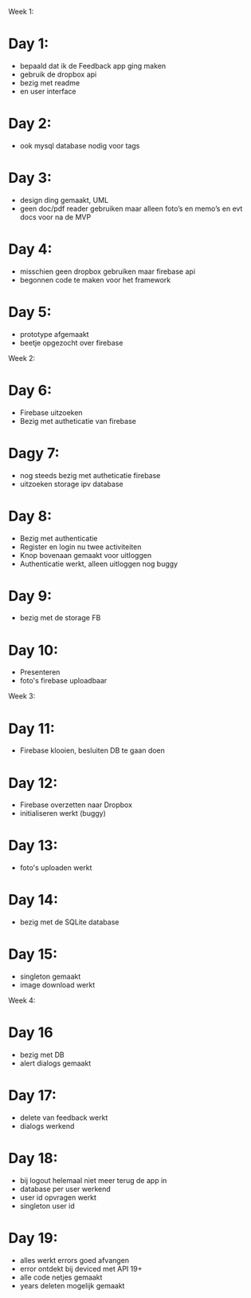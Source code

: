 Week 1:

# Day 1:

-	bepaald dat ik de Feedback app ging maken
-	gebruik de dropbox api
-	bezig met readme
-	en user interface

# Day 2:
-	ook mysql database nodig voor tags

# Day 3:
-	design ding gemaakt, UML
-	geen doc/pdf reader gebruiken maar alleen foto’s en memo’s en evt docs voor na de MVP

# Day 4:
-	misschien geen dropbox gebruiken maar firebase api
-	begonnen code te maken voor het framework

# Day 5:
-	prototype afgemaakt
-	beetje opgezocht over firebase

Week 2:

# Day 6:
-	Firebase uitzoeken
-	Bezig met autheticatie van firebase

# Dagy 7:
-	nog steeds bezig met autheticatie firebase
-	uitzoeken storage ipv database

# Day 8:
-	Bezig met authenticatie
-	Register en login nu twee activiteiten
-	Knop bovenaan gemaakt voor uitloggen
-	Authenticatie werkt, alleen uitloggen nog buggy

# Day 9:
-	bezig met de storage FB

# Day 10:
- Presenteren
- foto's firebase uploadbaar

Week 3:

# Day 11:
- Firebase klooien, besluiten DB te gaan doen

# Day 12:
- Firebase overzetten naar Dropbox
- initialiseren werkt (buggy)

# Day 13:
- foto's uploaden werkt

# Day 14:
- bezig met de SQLite database

# Day 15:
- singleton gemaakt
- image download werkt

Week 4:

# Day 16
- bezig met DB
- alert dialogs gemaakt

# Day 17:
- delete van feedback werkt
- dialogs werkend


# Day 18:
- bij logout helemaal niet meer terug de app in
- database per user werkend
- user id opvragen werkt
- singleton user id

# Day 19:
- alles werkt errors goed afvangen
- error ontdekt bij deviced met API 19+
- alle code netjes gemaakt
- years deleten mogelijk gemaakt


